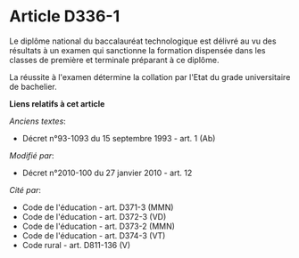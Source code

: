 # Article D336-1

Le diplôme national du baccalauréat technologique est délivré au vu des résultats à un examen qui sanctionne la formation
dispensée dans les classes de première et terminale préparant à ce diplôme.

La réussite à l'examen détermine la collation par l'Etat du grade universitaire de bachelier.

**Liens relatifs à cet article**

_Anciens textes_:

  - Décret n°93-1093 du 15 septembre 1993 - art. 1 (Ab)

_Modifié par_:

  - Décret n°2010-100 du 27 janvier 2010 - art. 12

_Cité par_:

  - Code de l'éducation - art. D371-3 (MMN)
  - Code de l'éducation - art. D372-3 (VD)
  - Code de l'éducation - art. D373-2 (MMN)
  - Code de l'éducation - art. D374-3 (VT)
  - Code rural - art. D811-136 (V)
